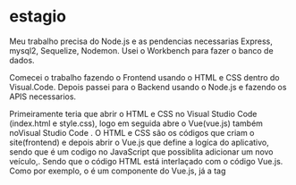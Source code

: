 # estagio

Meu trabalho precisa do Node.js e as pendencias necessarias Express, mysql2, Sequelize, Nodemon. Usei o Workbench para fazer o banco de dados.

Comecei o trabalho fazendo o Frontend usando o HTML e CSS dentro do Visual.Code. Depois passei para o Backend usando o Node.js e fazendo os APIS necessarios.

Primeiramente teria que abrir o HTML e CSS no Visual Studio Code (index.html e style.css), logo em seguida abre o Vue(vue.js) também noVisual Studio Code . O HTML e CSS são os códigos que criam o site(frontend) e depois abrir o Vue.js que define a logíca do aplicativo, sendo que é um codigo no JavaScript que possiblita adicionar um novo veículo,. Sendo que o código HTML está interlaçado com o código Vue.js. Como por exemplo, o <veiculo-form> é um componente do Vue.js, já a tag <script> é definida para ser usada com a biblioteca Vue.js, já o <veiculo-form> vincular os campos de entrada às propriedades locadora, modelo, marca, ano, motor, portas, cambio e arCondicionado.

Segundamente, Teria que abrir os APIS, junto com os codígos do JavaScript e para executar corretamente esse código tem que baixar o Node.js no navegador e depois baixar as dependências dentro do cmd, primeiramente baixar o sequelize dentro do cmd com o comando <npm install sequelize express>, depois baixar <npm install nodemon>, depois baixar o <npm install express> e por fim o <npm install mysql2>. Desse modo com todos os pacotes instalados, abre o API com o comando index2.js.

Para executar os códigos do JavaScript teria que primeiro criar um arquivo no banco de notas chamado .env e nele expecificar as suas credenciais do MYQLS:
osDB_HOST=localhost
DB_USERNAME=username
DB_PASSWORD=password
DB_NAME=database
Posterioramente nomear esse arquivo como oculto e depois abrir os códigos dentro do Visual Studio Code.

Por fim teria que abrir o arquivo MYQSL e executar no WorkBench.
